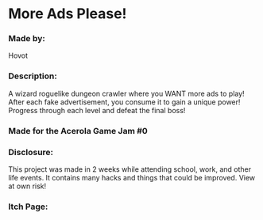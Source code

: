 # More Ads Please!
### Made by: 
Hovot

### Description: 
A wizard roguelike dungeon crawler where you WANT more ads to play! After each fake advertisement, you consume it to gain a unique power! Progress through each level and defeat the final boss!

### Made for the Acerola Game Jam #0

### Disclosure:
This project was made in 2 weeks while attending school, work, and other life events. It contains many hacks and things that could be improved. View at own risk!

### Itch Page: 

 
